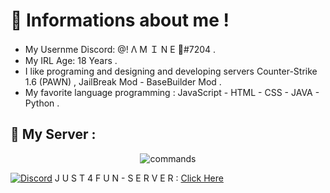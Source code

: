 # 📃 Informations about me !

- My Usernme Discord: @!        Λ  M Ｉ  N  E  👑#7204 .
- My IRL Age: 18 Years .
- I like programing and designing and developing servers Counter-Strike 1.6 (PAWN) , JailBreak Mod - BaseBuilder Mod .
- My favorite language programming : JavaScript - HTML - CSS - JAVA - Python .

## 💯 My Server :
<div align="center">
<img src="https://cdn.discordapp.com/attachments/676394809623183370/715533097390571520/unknown.png" alt="commands">
</div>

[![Discord](https://discordapp.com/api/guilds/462966890801790998/widget.png)](https://discord.gg/hsrtdRj)
 J U S T 4 F U N - S E R V E R : <a href="https://discord.gg/hsrtdRj">Click Here</a>
